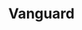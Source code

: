 ---
title: "Vanguard"
image_path: "/assets/images/customers/vanguard.png"
href: "http://www.vanguardcoffee.co.nz/"
---